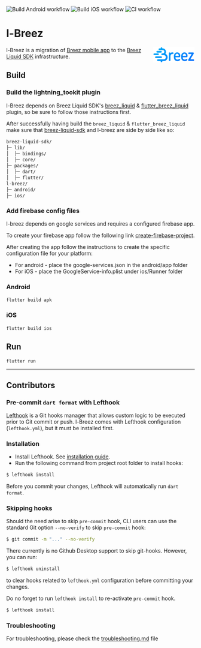![Build Android workflow](https://github.com/breez/l-breez/actions/workflows/build-android.yml/badge.svg)
![Build iOS workflow](https://github.com/breez/l-breez/actions/workflows/build-ios.yml/badge.svg)
![CI workflow](https://github.com/breez/l-breez/actions/workflows/CI.yml/badge.svg)

# l-Breez

<img align="right" width="112" height="42" title="Breez logo"
src="./src/images/logo-color.svg">

l-Breez is a migration of [Breez mobile app](https://github.com/breez/breezmobile) to
the [Breez Liquid SDK](https://github.com/breez/breez-liquid-sdk) infrastructure.

## Build

### Build the lightning_tookit plugin

l-Breez depends on Breez Liquid SDK's [breez_liquid](https://github.com/breez/breez-liquid-sdk/tree/main/packages/dart) & [flutter_breez_liquid](https://github.com/breez/breez-liquid-sdk/tree/main/packages/flutter) plugin,
so be sure to follow those instructions first.

After successfully having build the `breez_liquid` & `flutter_breez_liquid` make sure that [breez-liquid-sdk](https://github.com/breez/breez-liquid-sdk)
and l-breez are side by side like so:

```
breez-liquid-sdk/
├─ lib/
│  ├─ bindings/
│  ├─ core/
├─ packages/
│  ├─ dart/
│  ├─ flutter/
l-breez/
├─ android/
├─ ios/

```

### Add firebase config files
l-breez depends on google services and requires a configured firebase app.

To create your firebase app follow the following link
[create-firebase-project](https://firebase.google.com/docs/android/setup#create-firebase-project).

After creating the app follow the instructions to create the specific
configuration file for your platform:
* For android - place the google-services.json in the android/app folder
* For iOS - place the GoogleService-info.plist under ios/Runner folder

### Android

```
flutter build apk
```

### iOS

```
flutter build ios
```

## Run

```
flutter run
```

___

## Contributors

### Pre-commit `dart format` with Lefthook

[Lefthook](https://github.com/evilmartians/lefthook) is a Git hooks manager that allows custom logic to be
executed prior to Git commit or push. l-Breez comes with Lefthook configuration (`lefthook.yml`), but it must
be installed first.

### Installation

- Install Lefthook.
  See [installation guide](https://github.com/evilmartians/lefthook/blob/master/docs/install.md).
- Run the following command from project root folder to install hooks:

```sh
$ lefthook install
```

Before you commit your changes, Lefthook will automatically run `dart format`.

### Skipping hooks

Should the need arise to skip `pre-commit` hook, CLI users can use the standard Git option `--no-verify` to skip `pre-commit` hook:

```sh
$ git commit -m "..." --no-verify
```

There currently is no Github Desktop support to skip git-hooks. However, you can run:
```sh
$ lefthook uninstall
```
to clear hooks related to `lefthook.yml` configuration before committing your changes.

Do no forget to run `lefthook install` to re-activate `pre-commit` hook.

```sh
$ lefthook install
```

### Troubleshooting
For troubleshooting, please check the [troubleshooting.md](troubleshooting.md) file